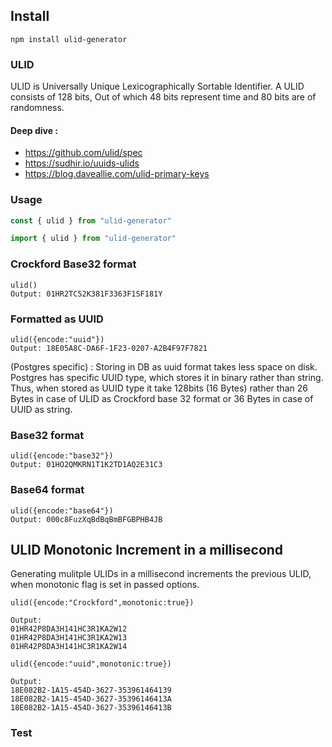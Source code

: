 ## Install

```
npm install ulid-generator
```

### ULID

ULID is Universally Unique Lexicographically Sortable Identifier.
A ULID consists of 128 bits, Out of which 48 bits represent time and 80 bits are of randomness.

#### Deep dive :

- https://github.com/ulid/spec
- https://sudhir.io/uuids-ulids
- https://blog.daveallie.com/ulid-primary-keys

### Usage

```javascript
const { ulid } from "ulid-generator"
``` 
```typescript
import { ulid } from "ulid-generator"
```

### Crockford Base32 format

```
ulid()
Output: 01HR2TC52K381F3363F1SF181Y
```

### Formatted as UUID

```
ulid({encode:"uuid"})
Output: 18E05A8C-DA6F-1F23-0207-A2B4F97F7821
```

(Postgres specific) : Storing in DB as uuid format takes less space on disk.
Postgres has specific UUID type, which stores it in binary rather than string.
Thus, when stored as UUID type it take 128bits (16 Bytes) rather than 26 Bytes in 
case of ULID as Crockford base 32 format or 36 Bytes in case of UUID as string.

### Base32 format

```
ulid({encode:"base32"})
Output: 01HO2QMKRN1T1K2TD1AQ2E31C3
```

### Base64 format

```
ulid({encode:"base64"})
Output: 000c8FuzXqBdBqBmBFGBPHB4JB
```

## ULID Monotonic Increment in a millisecond

Generating mulitple ULIDs in a millisecond increments the previous ULID,
when monotonic flag is set in passed options.

```
ulid({encode:"Crockford",monotonic:true})

Output:
01HR42P8DA3H141HC3R1KA2W12
01HR42P8DA3H141HC3R1KA2W13
01HR42P8DA3H141HC3R1KA2W14

```

```
ulid({encode:"uuid",monotonic:true})

Output:
18E082B2-1A15-454D-3627-353961464139
18E082B2-1A15-454D-3627-35396146413A
18E082B2-1A15-454D-3627-35396146413B
```

### Test
